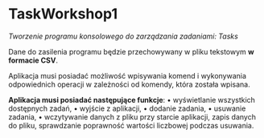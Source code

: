 # TaskWorkshop1
*Tworzenie programu konsolowego do zarządzania zadaniami: Tasks*

Dane do zasilenia programu będzie przechowywany w pliku tekstowym **w formacie CSV**.

Aplikacja musi posiadać możliwość wpisywania komend i wykonywania odpowiednich operacji w zależności od komendy, która została wpisana.

**Aplikacja musi posiadać następujące funkcje**:
•	wyświetlanie wszystkich dostępnych zadań,
•	wyjście z aplikacji,
•	dodanie zadania,
•	usuwanie zadania,
•	wczytywanie danych z pliku przy starcie aplikacji, zapis danych do pliku, sprawdzanie poprawność wartości liczbowej podczas usuwania.
